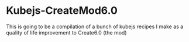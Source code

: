 # Kubejs-CreateMod6.0
This is going to be a compilation of a bunch of kubejs recipes I make as a quality of life improvement to Create6.0 (the mod)

